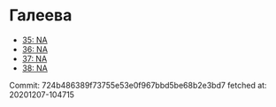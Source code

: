 # Галеева
- [35: NA](35.md)
- [36: NA](36.md)
- [37: NA](37.md)
- [38: NA](38.md)

Commit: 724b486389f73755e53e0f967bbd5be68b2e3bd7
 fetched at: 20201207-104715
